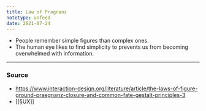 ```yaml
---
title: Law of Pragnanz
notetype: unfeed
date: 2021-07-24
---
```


- People remember simple figures than complex ones. 
- The human eye likes to find simplicity to prevents us from becoming overwhelmed with information.

--- 

### Source
- https://www.interaction-design.org/literature/article/the-laws-of-figure-ground-praegnanz-closure-and-common-fate-gestalt-principles-3
- [[§UX]]